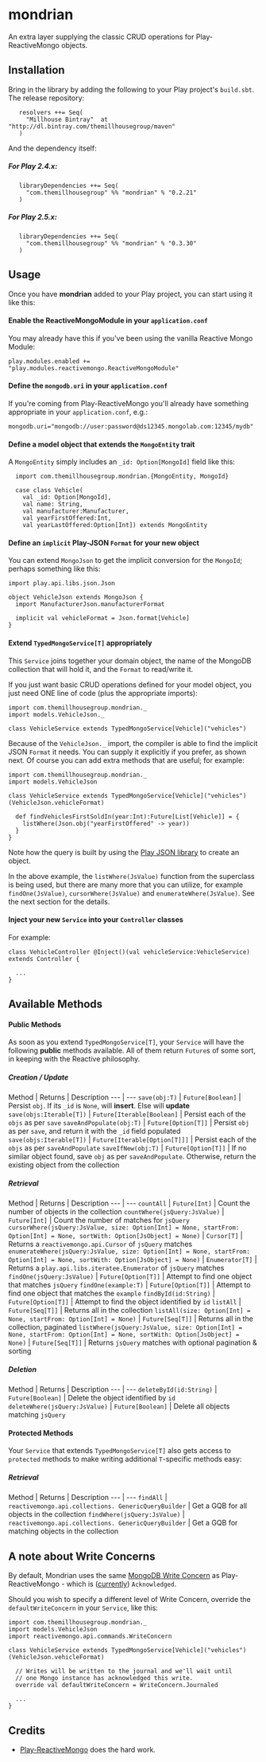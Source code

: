 mondrian
============================

An extra layer supplying the classic CRUD operations for Play-ReactiveMongo objects.


## Installation

Bring in the library by adding the following to your Play project's ```build.sbt```. 
The release repository: 

```
   resolvers ++= Seq(
     "Millhouse Bintray"  at "http://dl.bintray.com/themillhousegroup/maven"
   )
```
And the dependency itself: 

##### For Play 2.4.x:

```
   libraryDependencies ++= Seq(
     "com.themillhousegroup" %% "mondrian" % "0.2.21"
   )

```
##### For Play 2.5.x:

```
   libraryDependencies ++= Seq(
     "com.themillhousegroup" %% "mondrian" % "0.3.30"
   )

```

## Usage

Once you have __mondrian__ added to your Play project, you can start using it like this:

#### Enable the **ReactiveMongoModule** in your `application.conf`
You may already have this if you've been using the vanilla Reactive Mongo Module:
```
play.modules.enabled += "play.modules.reactivemongo.ReactiveMongoModule" 
```

#### Define the `mongodb.uri` in your `application.conf`
If you're coming from Play-ReactiveMongo you'll already have something appropriate in your `application.conf`, e.g.:

```
mongodb.uri="mongodb://user:password@ds12345.mongolab.com:12345/mydb"
```


#### Define a model object that extends the `MongoEntity` trait

A `MongoEntity` simply includes an `_id: Option[MongoId]` field like this:

```
  import com.themillhousegroup.mondrian.{MongoEntity, MongoId}
  
  case class Vehicle(
  	val _id: Option[MongoId],
  	val name: String,
  	val manufacturer:Manufacturer,
  	val yearFirstOffered:Int,
  	val yearLastOffered:Option[Int]) extends MongoEntity
```

#### Define an `implicit` Play-JSON `Format` for your new object 
You can extend `MongoJson` to get the implicit conversion for the `MongoId`; perhaps something like this:

```
import play.api.libs.json.Json

object VehicleJson extends MongoJson {
  import ManufacturerJson.manufacturerFormat
  
  implicit val vehicleFormat = Json.format[Vehicle]
}
```

#### Extend `TypedMongoService[T]` appropriately

This `Service` joins together your domain object, the name of the MongoDB collection that will hold it, and the `Format` to read/write it.

If you just want basic CRUD operations defined for your model object, you just need ONE line of code (plus the appropriate imports):  

```
import com.themillhousegroup.mondrian._
import models.VehicleJson._ 
 
class VehicleService extends TypedMongoService[Vehicle]("vehicles")
```  

Because of the `VehicleJson._` import, the compiler is able to find the implicit JSON `Format` it needs. You
can supply it explicitly if you prefer, as shown next.
Of course you can add extra methods that are useful; for example:


```
import com.themillhousegroup.mondrian._
import models.VehicleJson 
 
class VehicleService extends TypedMongoService[Vehicle]("vehicles")(VehicleJson.vehicleFormat) 
  
  def findVehiclesFirstSoldIn(year:Int):Future[List[Vehicle]] = {
    listWhere(Json.obj("yearFirstOffered" -> year))
  }
}
```  

Note how the query is built by using the [Play JSON library](https://www.playframework.com/documentation/2.5.x/ScalaJson) to create an object.


In the above example, the `listWhere(JsValue)` function from the superclass is being used, but there are many more that you can utilize, for example `findOne(JsValue)`, `cursorWhere(JsValue)` and `enumerateWhere(JsValue)`. See the next section for the details.

#### Inject your new `Service` into your `Controller` classes

For example:

```
class VehicleController @Inject()(val vehicleService:VehicleService) extends Controller {

  ...
}

```

## Available Methods

#### Public Methods
As soon as you extend `TypedMongoService[T]`, your `Service` will have the following **public** methods available. All of them return `Future`s of some sort, in keeping with the Reactive philosophy.

##### Creation / Update

Method | Returns | Description
--- | ---
`save(obj:T)` | `Future[Boolean]` | Persist `obj`. If its `_id` is `None`, will **insert**. Else will **update**
`save(objs:Iterable[T])` | `Future[Iterable[Boolean]` | Persist each of the  `objs` as per `save`
`saveAndPopulate(obj:T)` | `Future[Option[T]]` | Persist `obj` as per `save`, and return it with the `_id` field populated
`save(objs:Iterable[T])` | `Future[Iterable[Option[T]]]` | Persist each of the  `objs` as per `saveAndPopulate`
`saveIfNew(obj:T)` | `Future[Option[T]]` | If no similar object found, save `obj` as per `saveAndPopulate`. Otherwise, return the existing object from the collection

##### Retrieval

Method | Returns | Description
--- | ---
`countAll` | `Future[Int]` | Count the number of objects in the collection
`countWhere(jsQuery:JsValue)` | `Future[Int]` | Count the number of matches for `jsQuery`
`cursorWhere(jsQuery:JsValue, size: Option[Int] = None, startFrom: Option[Int] = None, sortWith: Option[JsObject] = None)` | `Cursor[T]` | Returns a `reactivemongo.api.Cursor` of `jsQuery` matches
`enumerateWhere(jsQuery:JsValue, size: Option[Int] = None, startFrom: Option[Int] = None, sortWith: Option[JsObject] = None)` | `Enumerator[T]` | Returns a `play.api.libs.iteratee.Enumerator` of `jsQuery` matches
`findOne(jsQuery:JsValue)` | `Future[Option[T]]` | Attempt to find one object that matches `jsQuery`
`findOne(example:T)` | `Future[Option[T]]` | Attempt to find one object that matches the `example`
`findById(id:String)` | `Future[Option[T]]` | Attempt to find the object identified by `id`
`listAll` | `Future[Seq[T]]` | Returns all in the collection
`listAll(size: Option[Int] = None, startFrom: Option[Int] = None)` | `Future[Seq[T]]` | Returns all in the collection, paginated
`listWhere(jsQuery:JsValue, size: Option[Int] = None, startFrom: Option[Int] = None, sortWith: Option[JsObject] = None)` | `Future[Seq[T]]` | Returns `jsQuery` matches with optional pagination & sorting

##### Deletion

Method | Returns | Description
--- | ---
`deleteById(id:String)` | `Future[Boolean]` | Delete the object identified by `id`
`deleteWhere(jsQuery:JsValue)` | `Future[Boolean]` | Delete all objects matching `jsQuery`


#### Protected Methods
Your `Service` that extends `TypedMongoService[T]` also gets access to `protected` methods to make writing additional `T`-specific methods easy:
##### Retrieval

Method | Returns | Description
--- | ---
`findAll` | `reactivemongo.api.collections. GenericQueryBuilder` | Get a GQB for all objects in the collection
`findWhere(jsQuery:JsValue)` | `reactivemongo.api.collections. GenericQueryBuilder` | Get a GQB for matching objects in the collection

## A note about Write Concerns
By default, Mondrian uses the same [MongoDB Write Concern](https://docs.mongodb.com/manual/reference/write-concern/) as Play-ReactiveMongo - which is ([currently](https://github.com/ReactiveMongo/ReactiveMongo/blob/master/driver/src/main/scala/api/commands/rwcommands.scala#L44)) `Acknowledged`. 

Should you wish to specify a different level of Write Concern, override the `defaultWriteConcern` in your `Service`, like this:

```
import com.themillhousegroup.mondrian._
import models.VehicleJson 
import reactivemongo.api.commands.WriteConcern
 
class VehicleService extends TypedMongoService[Vehicle]("vehicles")(VehicleJson.vehicleFormat) 

  // Writes will be written to the journal and we'll wait until
  // one Mongo instance has acknowledged this write.
  override val defaultWriteConcern = WriteConcern.Journaled 
  
  ...
}
```

## Credits

- [Play-ReactiveMongo](https://github.com/ReactiveMongo/Play-ReactiveMongo) does the hard work.



